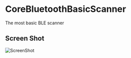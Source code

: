 # CoreBluetoothBasicScanner
The most basic BLE scanner


## Screen Shot
![ScreenShot](https://github.com/WorldFamousElectronics/PulseSensor_Mac_App/blob/master/pics/macappscreen.png) 
